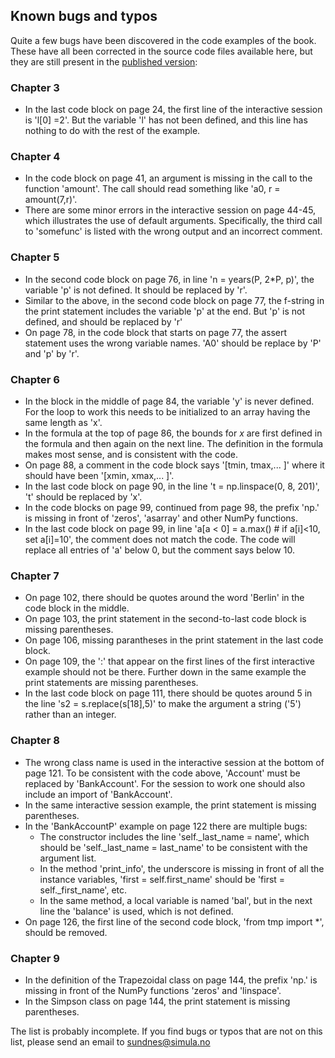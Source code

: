 ## Known bugs and typos

Quite a few bugs have been discovered in the code examples of the book. These
have all been corrected in the source code files available here, but they
are still present in the [published version](https://www.springer.com/gp/book/9783030503550):

### Chapter 3
* In the last code block on page 24, the first line of the interactive session is 'l[0] =2'. But
  the variable 'l' has not been defined, and this line has nothing to do with the rest of the example.

### Chapter 4
* In the code block on page 41, an argument is missing in the call to the function 'amount'. The
  call should read something like 'a0, r = amount(7,r)'.
* There are some minor errors in the interactive session on page 44-45, which illustrates
  the use of default arguments. Specifically, the third call to 'somefunc' is listed
  with the wrong output and an incorrect comment.

### Chapter 5
* In the second code block on page 76, in line 'n = years(P, 2*P, p)', the variable 'p' is
  not defined. It should be replaced by 'r'.
* Similar to the above, in the second code block on page 77, the f-string in the print statement includes the
  variable 'p' at the end. But 'p' is not defined, and should be replaced by 'r'
* On page 78, in the code block that starts on page 77, the assert statement uses
  the wrong variable names. 'A0' should be replace by 'P' and 'p' by 'r'.

### Chapter 6
* In the block in the middle of page 84, the variable 'y' is never defined. For the
  loop to work this needs to be initialized to an array having the same length
  as 'x'.
* In the formula at the top of page 86, the bounds for *x* are first defined in the
  formula and then again on the next line. The definition in the formula makes most
  sense, and is consistent with the code.
* On page 88, a comment in the code block says '[tmin, tmax,... ]' where it should have
  been '[xmin, xmax,... ]'.
* In the last code block on page 90, in the line 't = np.linspace(0, 8, 201)',
  't' should be replaced by 'x'.
* In the code blocks on page 99, continued from page 98, the prefix 'np.' is missing
  in front of 'zeros', 'asarray' and other NumPy functions.
* In the last code block on page 99, in line 'a[a < 0] = a.max() # if a[i]<10, set a[i]=10', the
   comment does not match the code. The code will replace all entries of 'a' below 0, but the comment
   says below 10.

### Chapter 7
* On page 102, there should be quotes around the word 'Berlin' in the code block in the middle.
* On page 103, the print statement in the second-to-last code block is missing parentheses.
* On page 106, missing parantheses in the print statement in the last code block.
* On page 109, the ':' that appear on the first lines of the first interactive example
  should not be there. Further down in the same example the print statements are missing
  parentheses.
* In the last code block on page 111, there should be quotes around 5 in the line
  's2 = s.replace(s[18],5)' to make the argument a string ('5') rather than an integer.

### Chapter 8
 * The wrong class name is used in the interactive session at the bottom of page 121. To
   be consistent with the code above, 'Account' must be replaced by 'BankAccount'.
   For the session to work one should also include an import of 'BankAccount'.
 * In the same interactive session example, the print statement is missing parentheses.
 * In the 'BankAccountP' example on page 122 there are multiple bugs:
   * The constructor includes the line 'self._last_name = name', which should be 'self._last_name = last_name' to be
     consistent with the argument list.
   * In the method 'print_info', the underscore is missing in front of all the
     instance variables, 'first = self.first_name' should be 'first = self._first_name', etc.
   * In the same method, a local variable is named 'bal', but in the next line the 'balance'
     is used, which is not defined.
 * On page 126, the first line of the second code block, 'from tmp import *', should be
   removed.

### Chapter 9
* In the definition of the Trapezoidal class on page 144, the prefix 'np.' is missing
  in front of the NumPy functions 'zeros' and 'linspace'.
* In the Simpson class on page 144, the print statement is missing parentheses.

The list is probably incomplete. If you find bugs or typos that are not on this
list, please send an email to sundnes@simula.no
